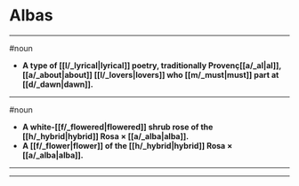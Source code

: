 # Albas
---
#noun
- **A type of [[l/_lyrical|lyrical]] poetry, traditionally Provenç[[a/_al|al]], [[a/_about|about]] [[l/_lovers|lovers]] who [[m/_must|must]] part at [[d/_dawn|dawn]].**
---
#noun
- **A white-[[f/_flowered|flowered]] shrub rose of the [[h/_hybrid|hybrid]] Rosa × [[a/_alba|alba]].**
- **A [[f/_flower|flower]] of the [[h/_hybrid|hybrid]] Rosa × [[a/_alba|alba]].**
---
---
